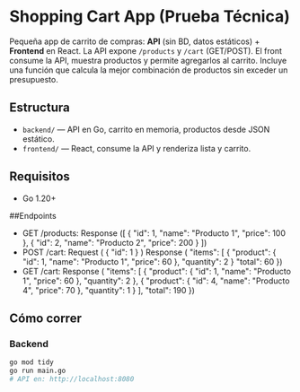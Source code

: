 # Shopping Cart App (Prueba Técnica)

Pequeña app de carrito de compras: **API** (sin BD, datos estáticos) + **Frontend** en React.
La API expone `/products` y `/cart` (GET/POST). El front consume la API, muestra productos y permite agregarlos al carrito.
Incluye una función que calcula la mejor combinación de productos sin exceder un presupuesto.

## Estructura
- `backend/` — API en Go, carrito en memoria, productos desde JSON estático.
- `frontend/` — React, consume la API y renderiza lista y carrito.

## Requisitos
- Go 1.20+
  
##Endpoints
- GET /products:
 Response ([
  { "id": 1, "name": "Producto 1", "price": 100 },
  { "id": 2, "name": "Producto 2", "price": 200 }
])
- POST /cart:
Request (
{ "id": 1 } )
Response 
   ( "items": [
        {
            "product": {
                "id": 1,
                "name": "Producto 1",
                "price": 60
            },
            "quantity": 2
        }
    "total": 60
})
- GET /cart:
Response 
   ( "items": [
        {
            "product": {
                "id": 1,
                "name": "Producto 1",
                "price": 60
            },
            "quantity": 2
        },
        {
            "product": {
                "id": 4,
                "name": "Producto 4",
                "price": 70
            },
            "quantity": 1
        }
    ],
    "total": 190
})

## Cómo correr
### Backend
```bash
go mod tidy
go run main.go
# API en: http://localhost:8080
